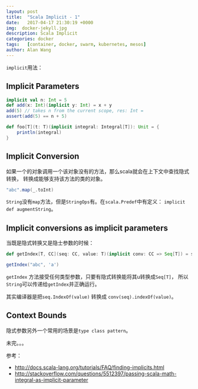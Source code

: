 ```yaml
---
layout: post
title:  "Scala Implicit - 1"
date:   2017-04-17 21:30:19 +0000
img:  docker-jekyll.jpg
description: Scala Implicit
categories: docker
tags:   [container, docker, swarm, kubernetes, mesos]
author: Alan Wang
---
```

`implicit`用法：

## Implicit Parameters
```scala
implicit val n: Int = 5
def add(x: Int)(implicit y: Int) = x + y
add(5) // takes n from the current scope, res: Int =
assert(add(5) == n + 5)
```
```scala
def foo[T](t: T)(implicit integral: Integral[T]): Unit = {
    println(integral)
}
```

## Implicit Conversion

如果一个的对象调用一个该对象没有的方法，那么scala就会在上下文中查找隐式转换，
转换成能够支持该方法的类的对象。

```scala
"abc".map(_.toInt)
```

`String`没有`map`方法，但是`StringOps`有。在`scala.Predef`中有定义：
`implicit def augmentString`。

## Implicit conversions as implicit parameters

当既是隐式转换又是隐士参数的时候：

```scala
def getIndex[T, CC](seq: CC, value: T)(implicit conv: CC => Seq[T]) = seq.indexOf(value)

getIndex("abc", 'a')
```

`getIndex` 方法接受任何类型参数，只要有隐式转换能将其u转换成`Seq[T]`，
所以`String`可以传递给`getIndex`并正确运行。

其实编译器是把`seq.IndexOf(value)` 转换成 `conv(seq).indexOf(value)`。

## Context Bounds
隐式参数另外一个常用的场景是`type class pattern`。

未完。。。

参考： 
- http://docs.scala-lang.org/tutorials/FAQ/finding-implicits.html
- http://stackoverflow.com/questions/5512397/passing-scala-math-integral-as-implicit-parameter
